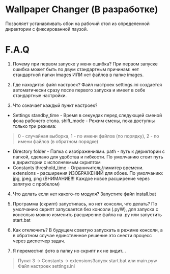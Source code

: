 # Wallpaper Changer (В разработке)
Позволяет устанавливать обои на рабочий стол из определенной директории с фиксированной паузой.


# F.A.Q
1. Почему при первом запуске у меня ошибка?
При первом запуске ошибка может быть по двум стандартным причинам: нет стандартной папки images ИЛИ нет файлов в папке images.

2. Где находится файл настроек?
Файл настроек settings.ini создается автоматически сразу после первого запуска и имеет в себе стандартные настройки.

3. Что означает каждый пункт настроек?
- Settings
standby_time - Время в секундах перед следующей сменой фона рабочего стола.
shift_mode - Режим смены, пока доступны только три режима:
> 0 - случайная выборка,
> 1 - по имени файлов (по порядку),
> 2 - по имени файлов (в обратном порядке)
- Directory
folder - Папка с изображениями.
path - путь к дериктории с папкой, сделано для удобства и гибкости. По умолчанию стоит путь к дириктории с исполняемым скриптом
- Constants
threshold_time - Ограничитель/лимитер времени.
extensions - расширения ИЗОБРАЖЕНИЙ для обоев. По умолчанию: jpg, jpeg, png
(ВНИМАНИЕ!!! Каждое новое расширение через запятую с пробелом)

4. Что делать если нет какого-то модуля?
Запустите файл install.bat

5. Программа (скрипт) запустилась, но нет консоли, что делать?
По умолчанию скрипт запускается без консоли (.pyW), для запуска с консолью можно изменить расширение файла на .py или запустить start.bat

6. Как отключить?
В будущем советую запускать в режиме консоли, а в обратном случае единственное решение это снести процесс через диспетчер задач.

7. Я переместил фото в папку но скрипт их не видит...
> Пункт 3 -> Constants -> extensionsЗапуск start.bat или main.pyw
> Файл настроек settings.ini
